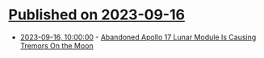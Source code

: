# [Published on 2023-09-16](index.md)

* [2023-09-16, 10:00:00](https://science.slashdot.org/story/23/09/15/2124211/abandoned-apollo-17-lunar-module-is-causing-tremors-on-the-moon?utm_source=rss1.0mainlinkanon&utm_medium=feed) - [Abandoned Apollo 17 Lunar Module Is Causing Tremors On the Moon](https://science.slashdot.org/story/23/09/15/2124211/abandoned-apollo-17-lunar-module-is-causing-tremors-on-the-moon?utm_source=rss1.0mainlinkanon&utm_medium=feed)
